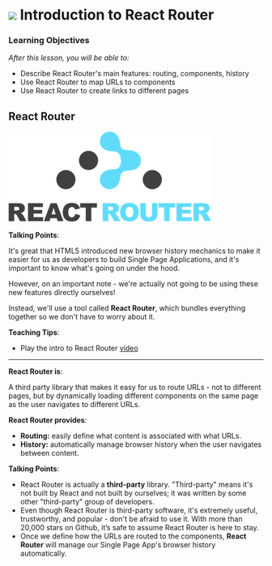 # ![](https://ga-dash.s3.amazonaws.com/production/assets/logo-9f88ae6c9c3871690e33280fcf557f33.png) Introduction to React Router


### Learning Objectives
*After this lesson, you will be able to:*
* Describe React Router's main features: routing, components, history
* Use React Router to map URLs to components
* Use React Router to create links to different pages

## React Router

![logo](assets/small-react-router-logo.png)


<aside class="notes">

**Talking Points**:

It's great that HTML5 introduced new browser history mechanics to make it easier
for us as developers to build Single Page Applications, and it's important to know what's going on under the hood.

However, on an important note - we're actually not going to
be using these new features directly ourselves!

Instead, we'll use a tool called **React Router**, which bundles everything together so we don't have to worry about it.



**Teaching Tips**:
* Play the intro to React Router [video](https://generalassembly.wistia.com/medias/tep72w77ir)

</aside>

---

**React Router is**: 

A third party library that makes it easy for us to route URLs - not to different pages, but by dynamically loading different components on the same page as the user navigates to different URLs. 

**React Router provides**:

* **Routing:** easily define what content is associated with what URLs.
* **History:** automatically manage browser history when the user navigates between content.

<aside class="notes">

**Talking Points**:

* React Router is actually a **third-party** library. "Third-party" means it's not built by React and not built by ourselves; it was written by some other "third-party" group of developers. 
* Even though React Router is third-party
software, it's extremely useful, trustworthy, and popular - don't be afraid to use it. With more than 20,000 stars on Github, it’s safe to assume React Router is here to stay.
* Once we define how the URLs are routed to the components, **React Router** will manage our Single Page App's browser history automatically.

</aside>





